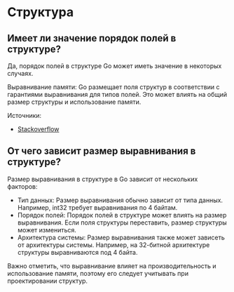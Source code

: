 # Структура

## Имеет ли значение порядок полей в структуре?[​](https://golangreview.ru/docs/knowledge/golang/%D0%A2%D0%B8%D0%BF%D1%8B%20%D0%B4%D0%B0%D0%BD%D0%BD%D1%8B%D1%85/structs#%D0%B8%D0%BC%D0%B5%D0%B5%D1%82-%D0%BB%D0%B8-%D0%B7%D0%BD%D0%B0%D1%87%D0%B5%D0%BD%D0%B8%D0%B5-%D0%BF%D0%BE%D1%80%D1%8F%D0%B4%D0%BE%D0%BA-%D0%BF%D0%BE%D0%BB%D0%B5%D0%B9-%D0%B2-%D1%81%D1%82%D1%80%D1%83%D0%BA%D1%82%D1%83%D1%80%D0%B5 "Прямая ссылка на Имеет ли значение порядок полей в структуре?")

Да, порядок полей в структуре Go может иметь значение в некоторых случаях.

Выравнивание памяти: Go размещает поля структур в соответствии с гарантиями выравнивания для типов полей. Это может влиять на общий размер структуры и использование памяти.

Источники:

- [Stackoverflow](https://ru.stackoverflow.com/questions/1541584/%d0%9f%d0%be%d1%80%d1%8f%d0%b4%d0%be%d0%ba-%d0%bf%d0%b5%d1%80%d0%b5%d0%bc%d0%bd%d0%bd%d1%8b%d1%85-%d0%b2-%d1%81%d1%82%d1%80%d1%83%d0%ba%d1%82%d1%83%d1%80%d0%b5-go-golang)

## От чего зависит размер выравнивания в структуре?[​](https://golangreview.ru/docs/knowledge/golang/%D0%A2%D0%B8%D0%BF%D1%8B%20%D0%B4%D0%B0%D0%BD%D0%BD%D1%8B%D1%85/structs#%D0%BE%D1%82-%D1%87%D0%B5%D0%B3%D0%BE-%D0%B7%D0%B0%D0%B2%D0%B8%D1%81%D0%B8%D1%82-%D1%80%D0%B0%D0%B7%D0%BC%D0%B5%D1%80-%D0%B2%D1%8B%D1%80%D0%B0%D0%B2%D0%BD%D0%B8%D0%B2%D0%B0%D0%BD%D0%B8%D1%8F-%D0%B2-%D1%81%D1%82%D1%80%D1%83%D0%BA%D1%82%D1%83%D1%80%D0%B5 "Прямая ссылка на От чего зависит размер выравнивания в структуре?")

Размер выравнивания в структуре в Go зависит от нескольких факторов:

- Тип данных: Размер выравнивания обычно зависит от типа данных. Например, int32 требует выравнивания по 4 байтам.
- Порядок полей: Порядок полей в структуре может влиять на размер выравнивания. Если поля структуры переставить, размер структуры может измениться.
- Архитектура системы: Размер выравнивания также может зависеть от архитектуры системы. Например, на 32-битной архитектуре структуры выравниваются под 4 байта.

Важно отметить, что выравнивание влияет на производительность и использование памяти, поэтому его следует учитывать при проектировании структур.